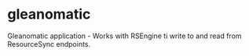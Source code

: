 # gleanomatic
Gleanomatic application - Works with RSEngine ti write to and read from ResourceSync endpoints.
